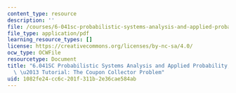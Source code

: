 ```yaml
---
content_type: resource
description: ''
file: /courses/6-041sc-probabilistic-systems-analysis-and-applied-probability-fall-2013/1082fe24cc6c201f311b2e36cae584ab_MIT6_041SCF13_Ch1_Coupon_Collector_300k.pdf
file_type: application/pdf
learning_resource_types: []
license: https://creativecommons.org/licenses/by-nc-sa/4.0/
ocw_type: OCWFile
resourcetype: Document
title: "6.041SC Probabilistic Systems Analysis and Applied Probability, Fall 2013Transcript\
  \ \u2013 Tutorial: The Coupon Collector Problem"
uid: 1082fe24-cc6c-201f-311b-2e36cae584ab
---
```

